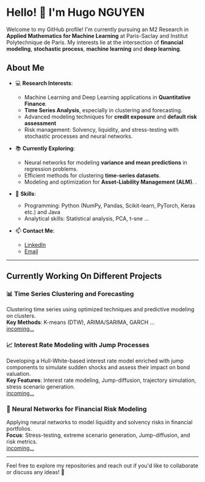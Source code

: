 # Hello! 👋 I'm Hugo NGUYEN  

Welcome to my GitHub profile! 
I'm currently pursuing an M2 Research in **Applied Mathematics for Machine Learning** at Paris-Saclay and Institut Polytechnique de Paris. My interests lie at the intersection of **financial modeling**, **stochastic process**, **machine learning** and **deep learning**.  

## About Me  

- 💻 **Research Interests**:  
  - Machine Learning and Deep Learning applications in **Quantitative Finance**.  
  - **Time Series Analysis**, especially in clustering and forecasting.
  - Advanced modeling techniques for **credit exposure** and **default risk assessment**  
  - Risk management: Solvency, liquidity, and stress-testing with stochastic processes and neural networks.  

- 📚 **Currently Exploring**:  
  - Neural networks for modeling **variance and mean predictions** in regression problems.  
  - Efficient methods for clustering **time-series datasets**.  
  - Modeling and optimization for **Asset-Liability Management (ALM)**.    .  

- 🌱 **Skills**:  
  - Programming: Python (NumPy, Pandas, Scikit-learn, PyTorch, Keras etc.) and Java      
  - Analytical skills: Statistical analysis, PCA, t-sne ... 

- 📫 **Contact Me**:  
  - [LinkedIn](https://www.linkedin.com/in/hugo-nguyen)  
  - [Email](mailto:hugo.nguyen@telecom-sudparis.eu)  

---

## Currently Working On Different Projects  

### 📊 **Time Series Clustering and Forecasting**  
Clustering time series using optimized techniques and predictive modeling on clusters.  
**Key Methods**: K-means (DTW), ARIMA/SARIMA, GARCH ...  
[incoming...](#)  

### 📈 **Interest Rate Modeling with Jump Processes**  
Developing a Hull-White-based interest rate model enriched with jump components to simulate sudden shocks and assess their impact on bond valuation.  
**Key Features**: Interest rate modeling, Jump-diffusion, trajectory simulation, stress scenario generation.  
[incoming...](#)  

### 🧠 **Neural Networks for Financial Risk Modeling**  
Applying neural networks to model liquidity and solvency risks in financial portfolios.  
**Focus**: Stress-testing, extreme scenario generation, Jump-diffusion, and risk metrics.  
[incoming...](#)  

---

Feel free to explore my repositories and reach out if you'd like to collaborate or discuss any ideas! 🚀  
